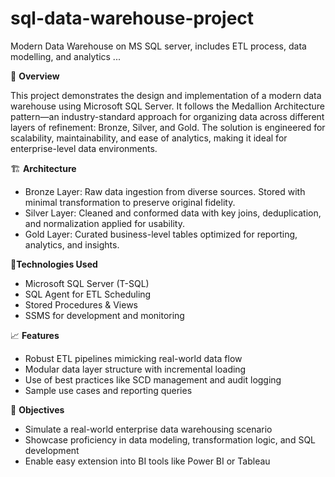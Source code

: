 # sql-data-warehouse-project
Modern Data Warehouse on MS SQL server, includes ETL process, data modelling, and analytics
...

🚀 **Overview**

This project demonstrates the design and implementation of a modern data warehouse using Microsoft SQL Server. It follows the Medallion Architecture pattern—an industry-standard approach for organizing data across different layers of refinement: Bronze, Silver, and Gold. The solution is engineered for scalability, maintainability, and ease of analytics, making it ideal for enterprise-level data environments.

🏗️ **Architecture**
- Bronze Layer: Raw data ingestion from diverse sources. Stored with minimal transformation to preserve original fidelity.
- Silver Layer: Cleaned and conformed data with key joins, deduplication, and normalization applied for usability.
- Gold Layer: Curated business-level tables optimized for reporting, analytics, and insights.
  
🔧**Technologies Used**
- Microsoft SQL Server (T-SQL)
- SQL Agent for ETL Scheduling
- Stored Procedures & Views
- SSMS for development and monitoring
  
📈 **Features**
- Robust ETL pipelines mimicking real-world data flow
- Modular data layer structure with incremental loading
- Use of best practices like SCD management and audit logging
- Sample use cases and reporting queries
  
🎯 **Objectives**
- Simulate a real-world enterprise data warehousing scenario
- Showcase proficiency in data modeling, transformation logic, and SQL development
- Enable easy extension into BI tools like Power BI or Tableau
